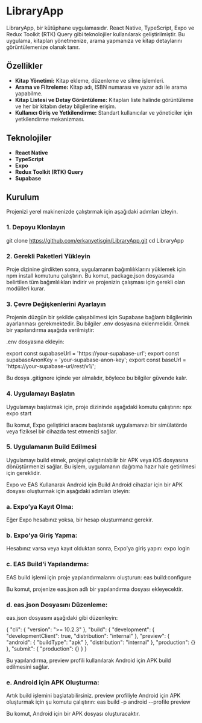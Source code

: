 # LibraryApp

LibraryApp, bir kütüphane uygulamasıdır. React Native, TypeScript, Expo ve Redux Toolkit (RTK) Query gibi teknolojiler kullanılarak geliştirilmiştir. Bu uygulama, kitapları yönetmenize, arama yapmanıza ve kitap detaylarını görüntülemenize olanak tanır.

## Özellikler

- **Kitap Yönetimi:** Kitap ekleme, düzenleme ve silme işlemleri.
- **Arama ve Filtreleme:** Kitap adı, ISBN numarası ve yazar adı ile arama yapabilme.
- **Kitap Listesi ve Detay Görüntüleme:** Kitapları liste halinde görüntüleme ve her bir kitabın detay bilgilerine erişim.
- **Kullanıcı Giriş ve Yetkilendirme:** Standart kullanıcılar ve yöneticiler için yetkilendirme mekanizması.

## Teknolojiler

- **React Native**
- **TypeScript**
- **Expo**
- **Redux Toolkit (RTK) Query**
- **Supabase**

## Kurulum

Projenizi yerel makinenizde çalıştırmak için aşağıdaki adımları izleyin.

### 1. Depoyu Klonlayın

git clone https://github.com/erkanyetisgin/LibraryApp.git
cd LibraryApp

### 2. Gerekli Paketleri Yükleyin

Proje dizinine girdikten sonra, uygulamanın bağımlılıklarını yüklemek için npm install komutunu çalıştırın.
Bu komut, package.json dosyasında belirtilen tüm bağımlılıkları indirir ve projenizin çalışması için gerekli olan modülleri kurar.

### 3. Çevre Değişkenlerini Ayarlayın

Projenin düzgün bir şekilde çalışabilmesi için Supabase bağlantı bilgilerinin ayarlanması gerekmektedir. Bu bilgiler .env dosyasına eklenmelidir. Örnek bir yapılandırma aşağıda verilmiştir:

.env dosyasına ekleyin:

export const supabaseUrl = 'https://your-supabase-url';
export const supabaseAnonKey = 'your-supabase-anon-key';
export const baseUrl = 'https://your-supabase-url/rest/v1/';

Bu dosya .gitignore içinde yer almalıdır, böylece bu bilgiler güvende kalır.

### 4. Uygulamayı Başlatın

Uygulamayı başlatmak için, proje dizininde aşağıdaki komutu çalıştırın:
npx expo start

Bu komut, Expo geliştirici aracını başlatarak uygulamanızı bir simülatörde veya fiziksel bir cihazda test etmenizi sağlar.

### 5. Uygulamanın Build Edilmesi

Uygulamayı build etmek, projeyi çalıştırılabilir bir APK veya iOS dosyasına dönüştürmenizi sağlar. Bu işlem, uygulamanın dağıtıma hazır hale getirilmesi için gereklidir.

Expo ve EAS Kullanarak Android için Build
Android cihazlar için bir APK dosyası oluşturmak için aşağıdaki adımları izleyin:

### a. Expo’ya Kayıt Olma:

Eğer Expo hesabınız yoksa, bir hesap oluşturmanız gerekir.

### b. Expo'ya Giriş Yapma:

Hesabınız varsa veya kayıt olduktan sonra, Expo'ya giriş yapın:
expo login

### c. EAS Build'i Yapılandırma:

EAS build işlemi için proje yapılandırmalarını oluşturun:
eas build:configure

Bu komut, projenize eas.json adlı bir yapılandırma dosyası ekleyecektir.

### d. eas.json Dosyasını Düzenleme:

eas.json dosyasını aşağıdaki gibi düzenleyin:

{
"cli": {
"version": ">= 10.2.3"
},
"build": {
"development": {
"developmentClient": true,
"distribution": "internal"
},
"preview": {
"android": {
"buildType": "apk"
},
"distribution": "internal"
},
"production": {}
},
"submit": {
"production": {}
}
}

Bu yapılandırma, preview profili kullanılarak Android için APK build edilmesini sağlar.

### e. Android için APK Oluşturma:

Artık build işlemini başlatabilirsiniz. preview profiliyle Android için APK oluşturmak için şu komutu çalıştırın:
eas build -p android --profile preview

Bu komut, Android için bir APK dosyası oluşturacaktır.
